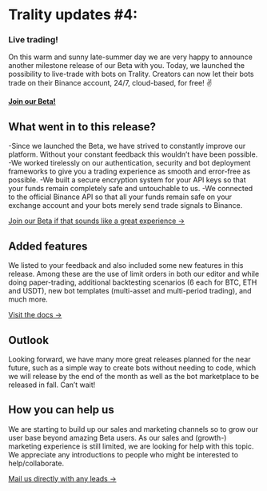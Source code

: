 # Trality updates #4:

### Live trading!

On this warm and sunny late-summer day we are very happy to announce another milestone release of our Beta with you. Today, we launched the possibility to live-trade with bots on Trality. Creators can now let their bots trade on their Binance account, 24/7, cloud-based, for free! ✌️

**[Join our Beta!](https://auth.beta.trality.com/#/signup)**

## What went in to this release?

-Since we launched the Beta, we have strived to constantly improve our platform. Without your constant feedback this wouldn’t have been possible.
-We worked tirelessly on our authentication, security and bot deployment frameworks to give you a trading experience as smooth and error-free as possible.
-We built a secure encryption system for your API keys so that your funds remain completely safe and untouchable to us.
-We connected to the official Binance API so that all your funds remain safe on your exchange account and your bots merely send trade signals to Binance.

[Join our Beta if that sounds like a great experience ->](https://auth.beta.trality.com/#/signup)

## Added features

We listed to your feedback and also included some new features in this release. Among these are the use of limit orders in both our editor and while doing paper-trading, additional backtesting scenarios (6 each for BTC, ETH and USDT), new bot templates (multi-asset and multi-period trading), and much more.

[Visit the docs ->](https://docs.trality.com/)

## Outlook

Looking forward, we have many more great releases planned for the near future, such as a simple way to create bots without needing to code, which we will release by the end of the month as well as the bot marketplace to be released in fall. Can’t wait!

## How you can help us

We are starting to build up our sales and marketing channels so to grow our user base beyond amazing Beta users. As our sales and (growth-) marketing experience is still limited, we are looking for help with this topic. We appreciate any introductions to people who might be interested to help/collaborate.

[Mail us directly with any leads ->](mailto:hello@trality.com)
